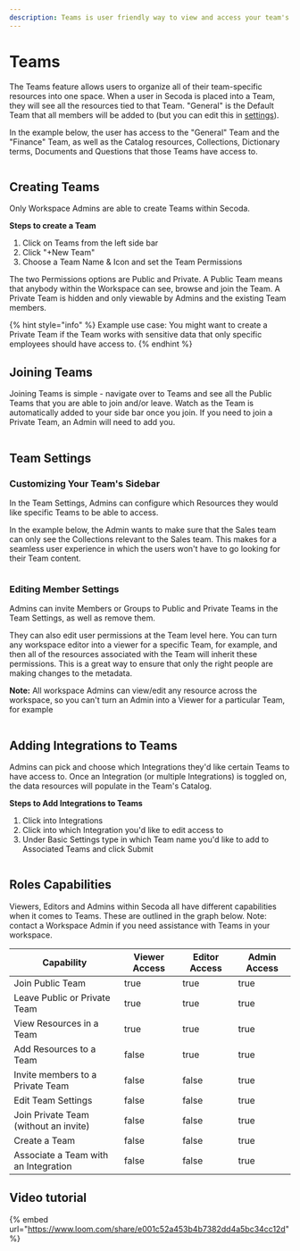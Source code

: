 ```yaml
---
description: Teams is user friendly way to view and access your team's data within Secoda.
---
```


# Teams

The Teams feature allows users to organize all of their team-specific resources into one space. When a user in Secoda is placed into a Team, they will see all the resources tied to that Team. "General" is the Default Team that all members will be added to (but you can edit this in [settings](teams.md#team-settings)).

In the example below, the user has access to the "General" Team and the "Finance" Team, as well as the Catalog resources, Collections, Dictionary terms, Documents and Questions that those Teams have access to.

<figure><img src="https://secoda-public-media-assets.s3.amazonaws.com/Kapture%202023-05-10%20at%2017.10.37.gif" alt=""><figcaption></figcaption></figure>

## Creating Teams

Only Workspace Admins are able to create Teams within Secoda.

**Steps to create a Team**

1. Click on Teams from the left side bar
2. Click "+New Team"
3. Choose a Team Name & Icon and set the Team Permissions

The two Permissions options are Public and Private. A Public Team means that anybody within the Workspace can see, browse and join the Team. A Private Team is hidden and only viewable by Admins and the existing Team members.

{% hint style="info" %}
Example use case: You might want to create a Private Team if the Team works with sensitive data that only specific employees should have access to.
{% endhint %}

## Joining Teams

Joining Teams is simple - navigate over to Teams and see all the Public Teams that you are able to join and/or leave. Watch as the Team is automatically added to your side bar once you join. If you need to join a Private Team, an Admin will need to add you.

<figure><img src="https://secoda-public-media-assets.s3.amazonaws.com/Kapture%202023-05-11%20at%2011.24.38.gif" alt=""><figcaption></figcaption></figure>

## Team Settings

### Customizing Your Team's Sidebar

In the Team Settings, Admins can configure which Resources they would like specific Teams to be able to access.

In the example below, the Admin wants to make sure that the Sales team can only see the Collections relevant to the Sales team. This makes for a seamless user experience in which the users won't have to go looking for their Team content.

<figure><img src="https://secoda-public-media-assets.s3.amazonaws.com/Kapture%202023-05-10%20at%2018.00.33.gif" alt=""><figcaption></figcaption></figure>

### Editing Member Settings

Admins can invite Members or Groups to Public and Private Teams in the Team Settings, as well as remove them.

They can also edit user permissions at the Team level here. You can turn any workspace editor into a viewer for a specific Team, for example, and then all of the resources associated with the Team will inherit these permissions. This is a great way to ensure that only the right people are making changes to the metadata.

**Note:** All workspace Admins can view/edit any resource across the workspace, so you can't turn an Admin into a Viewer for a particular Team, for example

<figure><img src="https://secoda-public-media-assets.s3.amazonaws.com/Screenshot%202023-05-10%20at%206.07.29%20PM.png" alt=""><figcaption></figcaption></figure>

## Adding Integrations to Teams

Admins can pick and choose which Integrations they'd like certain Teams to have access to. Once an Integration (or multiple Integrations) is toggled on, the data resources will populate in the Team's Catalog.

**Steps to Add Integrations to Teams**

1. Click into Integrations
2. Click into which Integration you'd like to edit access to
3. Under Basic Settings type in which Team name you'd like to add to Associated Teams and click Submit

<figure><img src="https://secoda-public-media-assets.s3.amazonaws.com/Kapture%202023-05-11%20at%2011.11.34.gif" alt=""><figcaption></figcaption></figure>

## Roles Capabilities

Viewers, Editors and Admins within Secoda all have different capabilities when it comes to Teams. These are outlined in the graph below. Note: contact a Workspace Admin if you need assistance with Teams in your workspace.

<table><thead><tr><th>Capability</th><th data-type="checkbox">Viewer Access</th><th data-type="checkbox">Editor Access</th><th data-type="checkbox">Admin Access</th></tr></thead><tbody><tr><td>Join Public Team</td><td>true</td><td>true</td><td>true</td></tr><tr><td>Leave Public or Private Team</td><td>true</td><td>true</td><td>true</td></tr><tr><td>View Resources in a Team</td><td>true</td><td>true</td><td>true</td></tr><tr><td>Add Resources to a Team</td><td>false</td><td>true</td><td>true</td></tr><tr><td>Invite members to a Private Team</td><td>false</td><td>false</td><td>true</td></tr><tr><td>Edit Team Settings</td><td>false</td><td>false</td><td>true</td></tr><tr><td>Join Private Team (without an invite)</td><td>false</td><td>false</td><td>true</td></tr><tr><td>Create a Team</td><td>false</td><td>false</td><td>true</td></tr><tr><td>Associate a Team with an Integration</td><td>false</td><td>false</td><td>true</td></tr></tbody></table>

## Video tutorial

{% embed url="https://www.loom.com/share/e001c52a453b4b7382dd4a5bc34cc12d" %}
